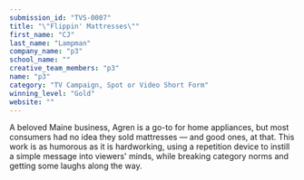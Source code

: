 ```yaml
---
submission_id: "TVS-0007"
title: "\"Flippin' Mattresses\""
first_name: "CJ"
last_name: "Lampman"
company_name: "p3"
school_name: ""
creative_team_members: "p3"
name: "p3"
category: "TV Campaign, Spot or Video Short Form"
winning_level: "Gold"
website: ""
---
```


A beloved Maine business, Agren is a go-to for home appliances, but most consumers had no idea they sold mattresses — and good ones, at that. This work is as humorous as it is hardworking, using a repetition device to instill a simple message into viewers' minds, while breaking category norms and getting some laughs along the way.
